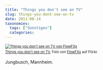 ```yaml
---
title: "Things you don't see on TV"
slug: things-you-dont-see-on-tv
date: 2011-08-14
taxonomies:
  tags: ["Sonstiges"]
  categories: 
---
```


<div style="margin: 0 0 10px 0; padding: 0; font-size: 0.8em; line-height: 1.6em;"><a href="http://www.flickr.com/photos/flowfxx/6041221652/" title="Things you don't see on TV"><img src="http://farm7.static.flickr.com/6201/6041221652_86da729950.jpg" alt="Things you don't see on TV von FlowFXx"></a><br><span style="margin: 0;"><a href="http://www.flickr.com/photos/flowfxx/6041221652/">Things you don't see on TV</a>, Foto von <a href="http://www.flickr.com/photos/flowfxx/">FlowFXx</a> auf Flickr.</span></div>

Jungbusch, Mannheim.